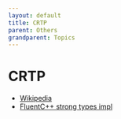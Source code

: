 ```yaml
---
layout: default
title: CRTP
parent: Others
grandparent: Topics
---
```

# CRTP

- [Wikipedia](https://en.wikipedia.org/wiki/Curiously_recurring_template_pattern)
- [FluentC++ strong types impl](https://github.com/joboccara/NamedType/blob/master/crtp.hpp)
